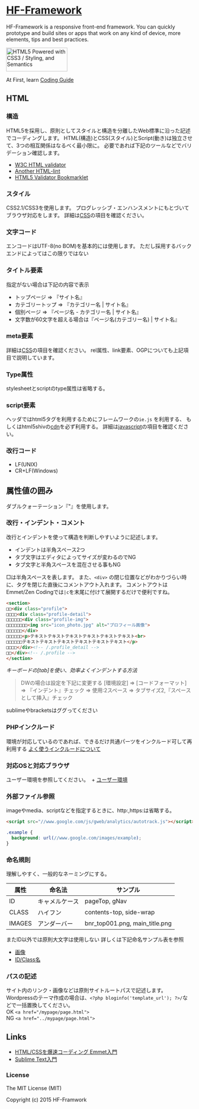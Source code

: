 # [HF-Framework](https://github.com/hanuman6/HF-Framework)
HF-Framework is a responsive front-end framework. You can quickly prototype and build sites or apps that work on any kind of device, more elements, tips and best practices.

<a href="http://www.w3.org/html/logo/">
<img src="http://www.w3.org/html/logo/badge/html5-badge-h-css3-semantics.png" width="165" height="64" alt="HTML5 Powered with CSS3 / Styling, and Semantics" title="HTML5 Powered with CSS3 / Styling, and Semantics">
</a>

At First, learn [Coding Guide](https://github.com/hanuman6/HF-Framework#coding-guide)

## HTML

### 構造
HTML5を採用し、原則としてスタイルと構造を分離したWeb標準に沿った記述でコーディングします。
HTML(構造)とCSS(スタイル)とScript(動き)は独立させて、3つの相互関係はなるべく最小限に。
必要であれば下記のツールなどでバリデーション確認します。
+ [W3C HTML validator](http://validator.w3.org/nu/)
+ [Another HTML-lint ](http://www.htmllint.net/html-lint/htmllint.html)
+ [HTML5 Validator Bookmarklet](http://fotis.co/projects/html5-validator-bookmarklet/)

### スタイル
CSS2.1/CSS3を使用します。
プログレッシブ・エンハンスメントにもとづいてブラウザ対応をします。
詳細は[CSS](https://github.com/hanuman6/HF-Framework/blob/master/documents/css.md)の項目を確認ください。

### 文字コード
エンコードはUTF-8(no BOM)を基本的には使用します。
ただし採用するバックエンドによってはこの限りではない

### タイトル要素
指定がない場合は下記の内容で表示

+ トップページ ⇒ 『サイト名』
+ カテゴリートップ ⇒ 『カテゴリー名 | サイト名』
+ 個別ページ ⇒ 『ページ名 - カテゴリー名 | サイト名』
+ 文字数が60文字を超える場合は『ページ名(カテゴリー名) | サイト名』

### meta要素
詳細は[CSS](https://github.com/hanuman6/HF-Framework/blob/master/documents/meta.md)の項目を確認ください。
rel属性、link要素、OGPについても上記項目で説明しています。

### Type属性
stylesheetとscriptのtype属性は省略する。

### script要素
ヘッダではhtml5タグを利用するためにフレームワークの```ie.js``` を利用する、
もしくはhtml5shivの[cdn](https://cdnjs.cloudflare.com/ajax/libs/html5shiv/3.7.2/html5shiv.min.js)を必ず利用する。
詳細は[javascript](https://github.com/hanuman6/HF-Framework/blob/master/documents/js.md)の項目を確認ください。

### 改行コード
  + LF(UNIX)
  + CR+LF(Windows)

## 属性値の囲み
ダブルクォーテーション『"』を使用します。

### 改行・インデント・コメント
改行とインデントを使って構造を判断しやすいように記述します。

+ インデントは半角スペース2つ
+ タブ文字はエディタによってサイズが変わるのでNG
+ タブ文字と半角スペースを混在させる事もNG

□は半角スペースを表します。
また、```<div>``` の閉じ位置などがわかりづらい時に、タグを閉じた直後にコメントアウト入れます。
コメントアウトはEmmet/Zen Codingでは```|c```を末尾に付けて展開するだけで便利ですね。
```html
<section>
□□<div class="profile">
□□□□<div class="profile-detail">
□□□□□□<div class="profile-img">
□□□□□□□□<img src="icon_photo.jpg" alt="プロフィール画像">
□□□□□□</div>
□□□□□□<p>テキストテキストテキストテキストテキストテキスト<br>
□□□□□□テキストテキストテキストテキストテキストテキスト</p>
□□□□</div><!-- /.profile_detail -->
□□</div><!-- /.profile -->
</section>
```

*キーボードの[tab]を使い、効率よくインデントする方法*
> DWの場合は設定を下記に変更する
> [環境設定] ⇒ [コードフォーマット]
> ⇒ 『インデント』チェック
> ⇒  使用:2スペース
> ⇒  タブサイズ2,『スペースとして挿入』チェック

sublimeやbracketsはググってください

### PHPインクルード
環境が対応しているのであれば、できるだけ共通パーツをインクルード可して再利用する
[よく使うインクルードについて](https://github.com/hanuman6/HF-Framework/blob/master/documents/php.md/)

### 対応OSと対応ブラウザ
ユーザー環境を参照してください。
  + [ユーザー環境](https://github.com/hanuman6/HF-Framework/blob/master/documents/user.md/)

### 外部ファイル参照
imageやmedia、scriptなどを指定するときに、http:,https:は省略する。
```html
<script src="//www.google.com/js/gweb/analytics/autotrack.js"></script>
```
```css
.example {
  background: url(//www.google.com/images/example);
}
```
### 命名規則
理解しやすく、一般的なネーミングにする。

| 属性  | 命名法  | サンプル  | 
|---|---|---|
| ID | キャメルケース | pageTop, gNav |
| CLASS  | ハイフン  | contents-top, side-wrap |
| IMAGES  | アンダーバー  | bnr_top001.png, main_title.png |

またID以外では原則大文字は使用しない
詳しくは下記命名サンプル表を参照
  + [画像](https://github.com/hanuman6/HF-Framework/blob/master/documents/images.md/)
  + [ID/Class名](https://github.com/hanuman6/HF-Framework/blob/master/documents/shortname.md/)

### パスの記述
サイト内のリンク・画像などは原則サイトルートパスで記述します。  
Wordpressのテーマ作成の場合は、```<?php bloginfo('template_url'); ?>/```などで一括置換してください。  
OK  ```<a href="/mypage/page.html">```  
NG  ```<a href="../mypage/page.html">```

## Links
- [HTML/CSSを爆速コーディング Emmet入門](http://www.adobe.com/jp/jos/pinchin/article/learning-Emmet/why-emmet.html)
- [Sublime Text入門](http://www.buildinsider.net/small/sublimetext)

### License

The MIT License (MIT)

Copyright (c) 2015 HF-Framwork
